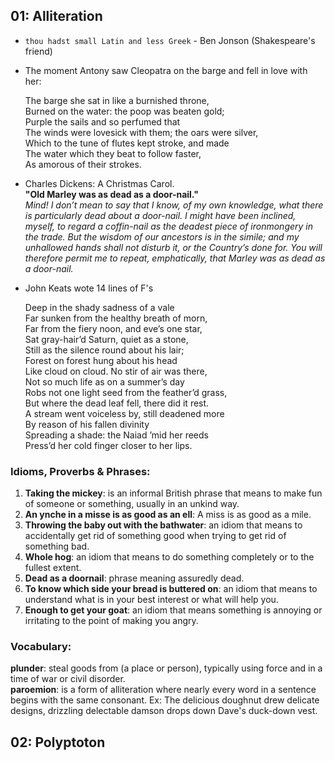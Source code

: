 ## 01: Alliteration
- `thou hadst small Latin and less Greek` - Ben Jonson (Shakespeare's friend)

- The moment Antony saw Cleopatra on the barge and fell in love with
  her:

  The barge she sat in like a burnished throne,\
  Burned on the water: the poop was beaten gold;\
  Purple the sails and so perfumed that\
  The winds were lovesick with them; the oars were silver,\
  Which to the tune of flutes kept stroke, and made \
  The water which they beat to follow faster,\
  As amorous of their strokes.

- Charles Dickens: A Christmas Carol.\
  **"Old Marley was as dead as a door-nail."**\
  _Mind! I don’t mean to say that I know, of my own knowledge, what there is particularly dead about a door-nail. I might have been inclined, myself, to   regard a coffin-nail as the deadest piece of ironmongery in the trade. But the wisdom of our ancestors is in the simile; and my unhallowed hands shall not disturb it, or the Country’s done for. You will therefore permit me to repeat, emphatically, that Marley was as dead as a door-nail._
- John Keats wote 14 lines of F's

    Deep in the shady sadness of a vale\
    Far sunken from the healthy breath of morn,\
    Far from the fiery noon, and eve’s one star,\
    Sat gray-hair’d Saturn, quiet as a stone,\
    Still as the silence round about his lair;\
    Forest on forest hung about his head\
    Like cloud on cloud. No stir of air was there,\
    Not so much life as on a summer’s day\
    Robs not one light seed from the feather’d grass,\
    But where the dead leaf fell, there did it rest.\
    A stream went voiceless by, still deadened more\
    By reason of his fallen divinity\
    Spreading a shade: the Naiad ’mid her reeds\
    Press’d her cold finger closer to her lips.


### Idioms, Proverbs & Phrases:
1. **Taking the mickey**: is an informal British phrase that means to make fun of someone or something, usually in an unkind way.
2. **An ynche in a misse is as good as an ell**: A miss is as good as a mile.
3. **Throwing the baby out with the bathwater**: an idiom that means to accidentally get rid of something good when trying to get rid of something bad.
4. **Whole hog**: an idiom that means to do something completely or to the fullest extent.
5. **Dead as a doornail**: phrase meaning assuredly dead.
6. **To know which side your bread is buttered on**: an idiom that means to understand what is in your best interest or what will help you.
7. **Enough to get your goat**: an idiom that means something is annoying or irritating to the point of making you angry.

### Vocabulary:
**plunder**: steal goods from (a place or person), typically using force and in a time of war or civil disorder.\
**paroemion**: is a form of alliteration where nearly every word in a sentence begins with the same consonant. Ex: The delicious doughnut drew delicate designs, drizzling delectable damson drops down Dave's duck-down vest.


## 02: Polyptoton